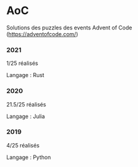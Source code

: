 # AoC
Solutions des puzzles des events Advent of Code (https://adventofcode.com/)

### 2021

1/25 réalisés

Langage : Rust

### 2020

21.5/25 réalisés

Langage : Julia


### 2019

4/25 réalisés

Langage : Python
